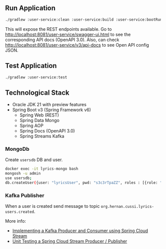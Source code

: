 ## Run Application

```bash
./gradlew :user-service:clean :user-service:build :user-service:bootRun
```

This will expose the REST endpoints available. Go to [http://localhost:8081/user-service/swagger-ui.html](http://localhost:8081/user-service/swagger-ui.html) to see the corresponding API docs (OpenAPI 3.0). 
Also, can check [http://localhost:8081/user-service/v3/api-docs](http://localhost:8081/user-service/v3/api-docs) to see Open API config JSON.

## Test Application

```bash
./gradlew :user-service:test
```

## Technological Stack

* Oracle JDK 21 with preview features
* Spring Boot v3 (Spring Framework v6)
  * Spring Web (REST)
  * Spring Data Mongo
  * Spring AOP
  * Spring Docs (OpenAPI 3.0)
  * Spring Streams Kafka

### MongoDb

Create `usersdb` DB and user.

```bash
docker exec -it lyrics-mongo bash
mongosh -u admin
use usersdb;
db.createUser({user: "lyricsUser", pwd: "s3c3rTpaZZ", roles : [{role: "readWrite", db: "usersdb"}]});
```

### Kafka Publisher

When a user is created send message to topic `org.hernan.cussi.lyrics-users.created`.

More info:
- [Implementing a Kafka Producer and Consumer using Spring Cloud Stream](https://medium.com/javarevisited/implementing-a-kafka-producer-and-consumer-using-spring-cloud-stream-d4b9a6a9eab1)
- [Unit Testing a Spring Cloud Stream Producer / Publisher](https://medium.com/@sumant.rana/unit-testing-a-spring-cloud-stream-producer-publisher-ecf39d29ea13)
